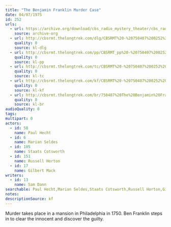 ```yaml
---
title: "The Benjamin Franklin Murder Case"
date: 04/07/1975
id: 252
urls: 
  - url: https://archive.org/download/cbs_radio_mystery_theater/cbs_radio_mystery_theater-0251-0300.zip/cbs_radio_mystery_theater-0251-0300%2Fcbsrmt_0252_the_benjamin_franklin_murder_case.mp3
    source: archive-org
  - url: http://cbsrmt.thelongtrek.com/dlg/CBSRMT%20-%20750407%200252%20The%20Benjamin%20Franklin%20Murder%20Case.mp3
    quality: 0
    source: kl-dlg
  - url: http://cbsrmt.thelongtrek.com/pp/CBSRMT_pp%20-%20750407%200252%20The%20Benjamin%20Franklin%20Murder%20Case.mp3
    quality: 0
    source: kl-pp
  - url: http://cbsrmt.thelongtrek.com/tc/CBSRMT%20-%20750407%200252%20The%20Benjamin%20Franklin%20Murder%20Case_tc.mp3
    quality: 0
    source: kl-tc
  - url: http://cbsrmt.thelongtrek.com/kf/CBSRMT%20-%20750407%200252%20The%20Benjamin%20Franklin%20Murder%20Case_kf.mp3
    quality: 0
    source: kl-kf
  - url: http://cbsrmt.thelongtrek.com/br/750407%20The%20Benjamin%20Franklin%20Murder%20Case%20-%20WOR.mp3
    quality: 0
    source: kl-br
audioQuality: 0
tags: 
multipart: 0
actors:  
  - id: 58
    name: Paul Hecht  
  - id: 6
    name: Marian Seldes  
  - id: 105
    name: Staats Cotsworth  
  - id: 151
    name: Russell Horton  
  - id: 17
    name: Gilbert Mack
writers:  
  - id: 13
    name: Sam Dann
searchable: Paul Hecht,Marian Seldes,Staats Cotsworth,Russell Horton,Gilbert Mack Sam Dann
notes: 
descriptionSource: kf
---
```

Murder takes place in a mansion in Philadelphia in 1750. Ben Franklin steps in to clear the innocent and discover the guilty.